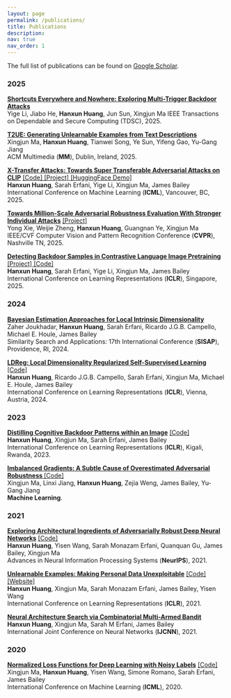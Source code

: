 ```yaml
---
layout: page
permalink: /publications/
title: Publications
description: 
nav: true
nav_order: 1
---
```


The full list of publications can be found on <a href="https://scholar.google.com.au/citations?user=8CxZe3IAAAAJ&hl=en" target="_blank">Google Scholar</a>.


### 2025

<a href="https://arxiv.org/pdf/2401.15295" target="_blank"><b>Shortcuts Everywhere and Nowhere: Exploring Multi-Trigger Backdoor Attacks</b></a> <br/>
Yige Li, Jiabo He, <b>Hanxun Huang</b>, Jun Sun, Xingjun Ma
IEEE Transactions on Dependable and Secure Computing (TDSC), 2025.


<a href="https://www.arxiv.org/pdf/2508.03091" target="_blank"><b>T2UE: Generating Unlearnable Examples from Text Descriptions</b></a> <br/>
Xingjun Ma, <b>Hanxun Huang</b>, Tianwei Song, Ye Sun, Yifeng Gao, Yu-Gang Jiang <br/>
ACM Multimedia (<b>MM</b>), Dublin, Ireland, 2025.

<a href="https://arxiv.org/pdf/2505.05528.pdf" target="_blank"><b>X-Transfer Attacks: Towards Super Transferable Adversarial Attacks on CLIP</b></a> <a href="https://github.com/HanxunH/XTransferBench" target="_blank"> [Code] </a> <a href="https://hanxunh.github.io/XTransferBench/" target="_blank"> [Project] </a> <a href="https://huggingface.co/spaces/hanxunh/XTransferBench-UAP-Linf" target="_blank"> [HuggingFace Demo] </a> <br/>
<b>Hanxun Huang</b>, Sarah Erfani, Yige Li, Xingjun Ma, James Bailey<br/>
International Conference on Machine Learning (<b>ICML</b>), Vancouver, BC, 2025.

<a href="https://arxiv.org/pdf/2411.15210.pdf" target="_blank"><b>Towards Million-Scale Adversarial Robustness Evaluation With Stronger
Individual Attacks</b></a> <a href="https://opentai.org/VisionSafety" target="_blank"> [Project] </a><br/>
Yong Xie, Weijie Zheng, <b>Hanxun Huang</b>, Guangnan Ye, Xingjun Ma<br/>
IEEE/CVF Computer Vision and Pattern Recognition Conference (<b>CVPR</b>), Nashville TN, 2025.

<a href="https://arxiv.org/pdf/2502.01385.pdf" target="_blank"><b>Detecting Backdoor Samples in Contrastive Language Image Pretraining</b></a> <a href="https://hanxunh.github.io/Detect-CLIP-Backdoor-Samples/" target="_blank"> [Project] </a> <a href="https://github.com/HanxunH/Detect-CLIP-Backdoor-Samples" target="_blank"> [Code] </a> <br/>
<b>Hanxun Huang</b>, Sarah Erfani, Yige Li, Xingjun Ma, James Bailey<br/>
International Conference on Learning Representations (<b>ICLR</b>), Singapore, 2025.

### 2024
<a href="https://link.springer.com/chapter/10.1007/978-3-031-75823-2_10" target="_blank"><b>Bayesian Estimation Approaches for Local Intrinsic Dimensionality</b></a> <br/>
Zaher Joukhadar, <b>Hanxun Huang</b>, Sarah Erfani, Ricardo J.G.B. Campello, Michael E. Houle, James Bailey <br/>
Similarity Search and Applications: 17th International Conference (<b>SISAP</b>), Providence, RI, 2024.

<a href="https://arxiv.org/pdf/2401.10474.pdf" target="_blank"><b>LDReg: Local Dimensionality Regularized Self-Supervised Learning</b></a> <a href="https://github.com/HanxunH/LDReg" target="_blank"> [Code] </a> <br/>
<b>Hanxun Huang</b>, Ricardo J.G.B. Campello, Sarah Erfani, Xingjun Ma,  Michael E. Houle, James Bailey<br/>
International Conference on Learning Representations (<b>ICLR</b>), Vienna, Austria, 2024.

### 2023

<a href="https://arxiv.org/pdf/2301.10908.pdf" target="_blank"><b>Distilling Cognitive Backdoor Patterns within an Image</b></a> <a href="https://github.com/HanxunH/CognitiveDistillation" target="_blank"> [Code] </a> <br/>
<b>Hanxun Huang</b>, Xingjun Ma, Sarah Erfani, James Bailey<br/>
International Conference on Learning Representations (<b>ICLR</b>), Kigali, Rwanda, 2023.

<a href="https://link.springer.com/article/10.1007/s10994-023-06328-7" target="_blank"><b>Imbalanced Gradients: A Subtle Cause of Overestimated Adversarial Robustness
</b></a> <a href="https://github.com/HanxunH/MDAttack" target="_blank"> [Code] </a> <br/>
Xingjun Ma, Linxi Jiang, <b>Hanxun Huang</b>, Zejia Weng, James Bailey, Yu-Gang Jiang<br/>
<b>Machine Learning</b>.

### 2021

<a href="https://arxiv.org/abs/2110.03825" target="_blank"><b>Exploring Architectural Ingredients of Adversarially Robust Deep Neural Networks</b></a> <a href="https://github.com/HanxunH/RobustWRN" target="_blank"> [Code] </a> <br/>
<b>Hanxun Huang</b>, Yisen Wang, Sarah Monazam Erfani, Quanquan Gu, James Bailey, Xingjun Ma<br/>
Advances in Neural Information Processing Systems (<b>NeurIPS</b>), 2021.

<a href="https://openreview.net/forum?id=iAmZUo0DxC0" target="_blank"><b>Unlearnable Examples: Making Personal Data Unexploitable</b></a> <a href="https://github.com/HanxunH/Unlearnable-Examples" target="_blank"> [Code] </a> <a href="https://hanxunh.github.io/Unlearnable-Examples/" target="_blank"> [Website] </a> <br/>
<b>Hanxun Huang</b>, Xingjun Ma, Sarah Monazam Erfani, James Bailey, Yisen Wang<br/>
International Conference on Learning Representations (<b>ICLR</b>), 2021.

<a href="https://arxiv.org/abs/2101.00336" target="_blank"><b>Neural Architecture Search via Combinatorial Multi-Armed Bandit</b></a> <br/>
<b>Hanxun Huang</b>, Xingjun Ma, Sarah M Erfani, James Bailey<br/>
International Joint Conference on Neural Networks (<b>IJCNN</b>), 2021.

### 2020

<a href="https://arxiv.org/abs/2006.13554" target="_blank"><b>Normalized Loss Functions for Deep Learning with Noisy Labels</b></a> <a href="https://github.com/HanxunH/Active-Passive-Losses" target="_blank"> [Code] </a> <br/>
Xingjun Ma, <b>Hanxun Huang</b>, Yisen Wang, Simone Romano, Sarah Erfani, James Bailey<br/>
International Conference on Machine Learning (<b>ICML</b>), 2020.



